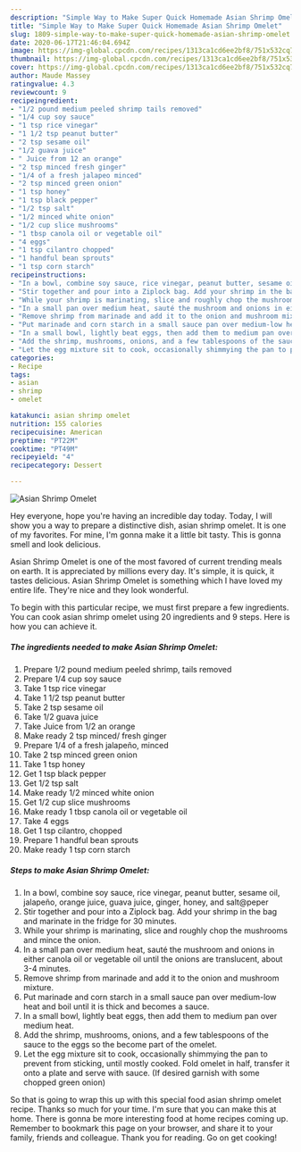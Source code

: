 ```yaml
---
description: "Simple Way to Make Super Quick Homemade Asian Shrimp Omelet"
title: "Simple Way to Make Super Quick Homemade Asian Shrimp Omelet"
slug: 1809-simple-way-to-make-super-quick-homemade-asian-shrimp-omelet
date: 2020-06-17T21:46:04.694Z
image: https://img-global.cpcdn.com/recipes/1313ca1cd6ee2bf8/751x532cq70/asian-shrimp-omelet-recipe-main-photo.jpg
thumbnail: https://img-global.cpcdn.com/recipes/1313ca1cd6ee2bf8/751x532cq70/asian-shrimp-omelet-recipe-main-photo.jpg
cover: https://img-global.cpcdn.com/recipes/1313ca1cd6ee2bf8/751x532cq70/asian-shrimp-omelet-recipe-main-photo.jpg
author: Maude Massey
ratingvalue: 4.3
reviewcount: 9
recipeingredient:
- "1/2 pound medium peeled shrimp tails removed"
- "1/4 cup soy sauce"
- "1 tsp rice vinegar"
- "1 1/2 tsp peanut butter"
- "2 tsp sesame oil"
- "1/2 guava juice"
- " Juice from 12 an orange"
- "2 tsp minced fresh ginger"
- "1/4 of a fresh jalapeo minced"
- "2 tsp minced green onion"
- "1 tsp honey"
- "1 tsp black pepper"
- "1/2 tsp salt"
- "1/2 minced white onion"
- "1/2 cup slice mushrooms"
- "1 tbsp canola oil or vegetable oil"
- "4 eggs"
- "1 tsp cilantro chopped"
- "1 handful bean sprouts"
- "1 tsp corn starch"
recipeinstructions:
- "In a bowl, combine soy sauce, rice vinegar, peanut butter, sesame oil, jalapeño, orange juice, guava juice, ginger, honey, and salt@peper"
- "Stir together and pour into a Ziplock bag. Add your shrimp in the bag and marinate in the fridge for 30 minutes."
- "While your shrimp is marinating, slice and roughly chop the mushrooms and mince the onion."
- "In a small pan over medium heat, sauté the mushroom and onions in either canola oil or vegetable oil until the onions are translucent, about 3-4 minutes."
- "Remove shrimp from marinade and add it to the onion and mushroom mixture."
- "Put marinade and corn starch in a small sauce pan over medium-low heat and boil until it is thick and becomes a sauce."
- "In a small bowl, lightly beat eggs, then add them to medium pan over medium heat."
- "Add the shrimp, mushrooms, onions, and a few tablespoons of the sauce to the eggs so the become part of the omelet."
- "Let the egg mixture sit to cook, occasionally shimmying the pan to prevent from sticking, until mostly cooked. Fold omelet in half, transfer it onto a plate and serve with sauce. (If desired garnish with some chopped green onion)"
categories:
- Recipe
tags:
- asian
- shrimp
- omelet

katakunci: asian shrimp omelet 
nutrition: 155 calories
recipecuisine: American
preptime: "PT22M"
cooktime: "PT49M"
recipeyield: "4"
recipecategory: Dessert

---
```



![Asian Shrimp Omelet](https://img-global.cpcdn.com/recipes/1313ca1cd6ee2bf8/751x532cq70/asian-shrimp-omelet-recipe-main-photo.jpg)

Hey everyone, hope you're having an incredible day today. Today, I will show you a way to prepare a distinctive dish, asian shrimp omelet. It is one of my favorites. For mine, I'm gonna make it a little bit tasty. This is gonna smell and look delicious.



Asian Shrimp Omelet is one of the most favored of current trending meals on earth. It is appreciated by millions every day. It's simple, it is quick, it tastes delicious. Asian Shrimp Omelet is something which I have loved my entire life. They're nice and they look wonderful.


To begin with this particular recipe, we must first prepare a few ingredients. You can cook asian shrimp omelet using 20 ingredients and 9 steps. Here is how you can achieve it.

<!--inarticleads1-->

##### The ingredients needed to make Asian Shrimp Omelet:

1. Prepare 1/2 pound medium peeled shrimp, tails removed
1. Prepare 1/4 cup soy sauce
1. Take 1 tsp rice vinegar
1. Take 1 1/2 tsp peanut butter
1. Take 2 tsp sesame oil
1. Take 1/2 guava juice
1. Take  Juice from 1/2 an orange
1. Make ready 2 tsp minced/ fresh ginger
1. Prepare 1/4 of a fresh jalapeño, minced
1. Take 2 tsp minced green onion
1. Take 1 tsp honey
1. Get 1 tsp black pepper
1. Get 1/2 tsp salt
1. Make ready 1/2 minced white onion
1. Get 1/2 cup slice mushrooms
1. Make ready 1 tbsp canola oil or vegetable oil
1. Take 4 eggs
1. Get 1 tsp cilantro, chopped
1. Prepare 1 handful bean sprouts
1. Make ready 1 tsp corn starch




<!--inarticleads2-->

##### Steps to make Asian Shrimp Omelet:

1. In a bowl, combine soy sauce, rice vinegar, peanut butter, sesame oil, jalapeño, orange juice, guava juice, ginger, honey, and salt@peper
1. Stir together and pour into a Ziplock bag. Add your shrimp in the bag and marinate in the fridge for 30 minutes.
1. While your shrimp is marinating, slice and roughly chop the mushrooms and mince the onion.
1. In a small pan over medium heat, sauté the mushroom and onions in either canola oil or vegetable oil until the onions are translucent, about 3-4 minutes.
1. Remove shrimp from marinade and add it to the onion and mushroom mixture.
1. Put marinade and corn starch in a small sauce pan over medium-low heat and boil until it is thick and becomes a sauce.
1. In a small bowl, lightly beat eggs, then add them to medium pan over medium heat.
1. Add the shrimp, mushrooms, onions, and a few tablespoons of the sauce to the eggs so the become part of the omelet.
1. Let the egg mixture sit to cook, occasionally shimmying the pan to prevent from sticking, until mostly cooked. Fold omelet in half, transfer it onto a plate and serve with sauce. (If desired garnish with some chopped green onion)




So that is going to wrap this up with this special food asian shrimp omelet recipe. Thanks so much for your time. I'm sure that you can make this at home. There is gonna be more interesting food at home recipes coming up. Remember to bookmark this page on your browser, and share it to your family, friends and colleague. Thank you for reading. Go on get cooking!
